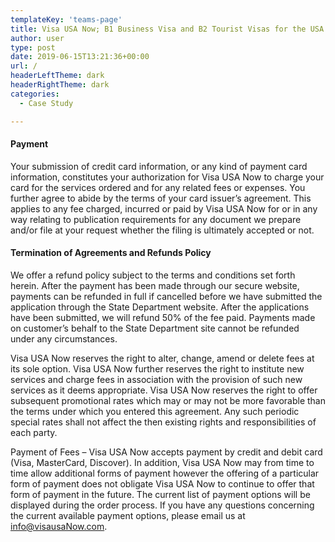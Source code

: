 ```yaml
---
templateKey: 'teams-page'
title: Visa USA Now; B1 Business Visa and B2 Tourist Visas for the USA
author: user
type: post
date: 2019-06-15T13:21:36+00:00
url: /
headerLeftTheme: dark
headerRightTheme: dark
categories:
  - Case Study

---
```

#### Payment
Your submission of credit card information, or any kind of payment card information, constitutes your authorization for Visa USA Now to charge your card for the services ordered and for any related fees or expenses. You further agree to abide by the terms of your card issuer’s agreement. This applies to any fee charged, incurred or paid by Visa USA Now for or in any way relating to publication requirements for any document we prepare and/or file at your request whether the filing is ultimately accepted or not.

#### Termination of Agreements and Refunds Policy
We offer a refund policy subject to the terms and conditions set forth herein. After the payment has been made through our secure website, payments can be refunded in full if cancelled before we have submitted the application through the State Department website. After the applications have been submitted, we will refund 50% of the fee paid. Payments made on customer’s behalf to the State Department site cannot be refunded under any circumstances.

Visa USA Now reserves the right to alter, change, amend or delete fees at its sole option. Visa USA Now further reserves the right to institute new services and charge fees in association with the provision of such new services as it deems appropriate. Visa USA Now reserves the right to offer subsequent promotional rates which may or may not be more favorable than the terms under which you entered this agreement. Any such periodic special rates shall not affect the then existing rights and responsibilities of each party.

Payment of Fees – Visa USA Now accepts payment by credit and debit card (Visa, MasterCard, Discover). In addition, Visa USA Now may from time to time allow additional forms of payment however the offering of a particular form of payment does not obligate Visa USA Now to continue to offer that form of payment in the future. The current list of payment options will be displayed during the order process. If you have any questions concerning the current available payment options, please email us at info@visausaNow.com.